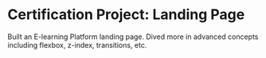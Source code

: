 
# Certification Project: Landing Page

Built an E-learning Platform landing page. Dived more in advanced concepts including flexbox, z-index, transitions, etc.
